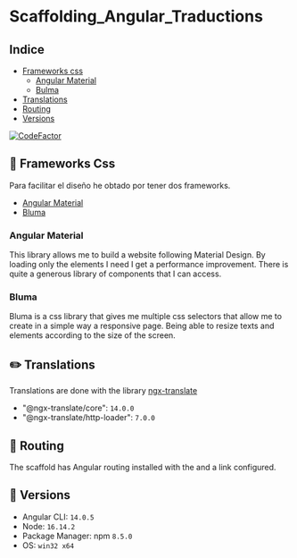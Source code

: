 # Scaffolding_Angular_Traductions

## Indice
- [Frameworks css](#‍🎨-frameworks-css)
    - [Angular Material](#angular-material)
    - [Bulma](#bluma)
- [Translations](#✏️-translations)
- [Routing](#🔗-routing)
- [Versions](#📜-versions)

[![CodeFactor](https://www.codefactor.io/repository/github/nexus122/scaffolding_angular_traductions/badge)](https://www.codefactor.io/repository/github/nexus122/scaffolding_angular_traductions)

## ‍🎨 Frameworks Css
Para facilitar el diseño he obtado por tener dos frameworks.
- [Angular Material](https://material.angular.io/)
- [Bluma](https://bulma.io/)

### Angular Material
This library allows me to build a website following Material Design.
By loading only the elements I need I get a performance improvement.
There is quite a generous library of components that I can access.

### Bluma
Bluma is a css library that gives me multiple css selectors that allow me to create in a simple way a responsive page.
Being able to resize texts and elements according to the size of the screen.

## ✏️ Translations
Translations are done with the library [ngx-translate](https://github.com/ngx-translate/core)

- "@ngx-translate/core": ``14.0.0``
- "@ngx-translate/http-loader": ``7.0.0``

## 🔗 Routing
The scaffold has Angular routing installed with the <router-outlet> and a link configured.

## 📜 Versions
- Angular CLI: ``14.0.5``
- Node: ``16.14.2``
- Package Manager: npm ``8.5.0`` 
- OS: ``win32 x64``
